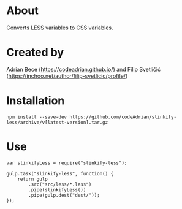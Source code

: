 # About

Converts LESS variables to CSS variables.

# Created by

Adrian Bece (https://codeadrian.github.io/) and Filip Svetličić (https://inchoo.net/author/filip-svetlicic/profile/)

# Installation

```
npm install --save-dev https://github.com/codeAdrian/slinkify-less/archive/v[latest-version].tar.gz
```

# Use

```
var slinkifyLess = require("slinkify-less");

gulp.task("slinkify-less", function() {
	return gulp
		.src("src/less/*.less")
		.pipe(slinkifyLess())
		.pipe(gulp.dest("dest/"));
});
```
